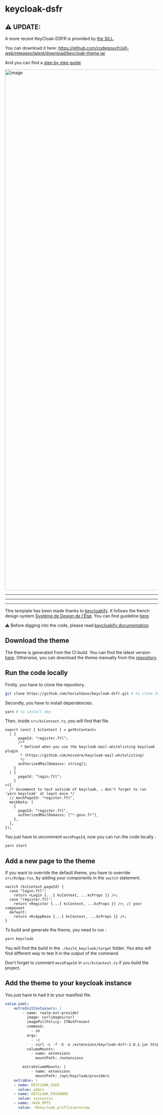 # keycloak-dsfr


## :warning: UPDATE:

A more recent KeyCloak-DSFR is provided by [the SILL](https://sill.etalab.gouv.fr/).

You can download it here: https://github.com/codegouvfr/sill-web/releases/latest/download/keycloak-theme.jar  

And you can find a [step by step guide](https://etalab-2.gitbook.io/sill/deploying#installing-keycloak)  

<a href="https://youtu.be/PmxyMvheOnc">
  <img width="1712" alt="image" src="https://user-images.githubusercontent.com/6702424/224423044-c1823249-eab6-4844-af43-d059c01416af.png">
</a>

---

---

---

This template has been made thanks to [keycloakify](https://github.com/InseeFrLab/keycloakify). It follows the french design system [Système de Design de l'État](https://www.systeme-de-design.gouv.fr/). You can find guideline [here](https://gouvfr.atlassian.net/wiki/spaces/DB/overview?homepageId=145359476).

:warning: Before digging into the code, please read [keycloakify documentation](https://www.keycloakify.dev/).

## Download the theme

The theme is generated from the CI build. You can find the latest version [here](https://github.com/SocialGouv/keycloak-dsfr/releases/latest/download/keycloak-theme.jar). Otherwise, you can download the theme manually from the [repository](https://github.com/SocialGouv/keycloak-dsfr/releases).

## Run the code locally

Firstly, you have to clone the repository.

```sh
git clone https://github.com/SocialGouv/keycloak-dsfr.git # to clone the reposiroy
```

Secondly, you have to install dependencies.

```sh
yarn # to install dep
```

Then, inside `src/kcContext.ts`, you will find that file.

```tsx
export const { kcContext } = getKcContext<
  | {
      pageId: "register.ftl";
      /**
       * Defined when you use the keycloak-mail-whitelisting keycloak plugin
       * (https://github.com/micedre/keycloak-mail-whitelisting)
       */
      authorizedMailDomains: string[];
    }
  | {
      pageId: "login.ftl";
    }
>({
  /* Uncomment to test outside of keycloak, ⚠️ don't forget to run 'yarn keycloak' at least once */
  // mockPageId: "register.ftl",
  mockData: [
    {
      pageId: "register.ftl",
      authorizedMailDomains: ["*.gouv.fr"],
    },
  ],
});
```

You just have to uncomment `mockPageId`, now you can run the code locally :

```sh
yarn start
```

## Add a new page to the theme

If you want to override the default theme, you have to override `src/KcApp.tsx`, by adding your components in the `switch` statement.

```tsx
switch (kcContext.pageId) {
  case "login.ftl":
    return <Login {...{ kcContext, ...kcProps }} />;
  case "register.ftl":
    return <Register {...{ kcContext, ...kcProps }} />; // your component
  default:
    return <KcAppBase {...{ kcContext, ...kcProps }} />;
}
```

To build and generate the theme, you need to run :

```sh
yarn keycloak
```

You will find the build in the `./build_keycloak/target` folder. You also will find different way to test it in the output of the command.

Don't forget to comment `mockPageId` in `src/kcContext.ts` if you build the project.

## Add the theme to your keycloak instance

You just have to had it to your manifest file.

```yaml
value.yaml:
    extraInitContainers: |
        - name: realm-ext-provider
          image: curlimages/curl
          imagePullPolicy: IfNotPresent
          command:
            - sh
          args:
            - -c
            - curl -L -f -S -o /extensions/keycloak-dsfr-1.0.1.jar https://github.com/SocialGouv/keycloak-dsfr/releases/latest/download/keycloak-theme.jar
          volumeMounts:
            - name: extensions
              mountPath: /extensions

        extraVolumeMounts: |
            - name: extensions
              mountPath: /opt/keycloak/providers
    extraEnv: |
    - name: KEYCLOAK_USER
      value: admin
    - name: KEYCLOAK_PASSWORD
      value: xxxxxxxxx
    - name: JAVA_OPTS
      value: -Dkeycloak.profile=preview
```

